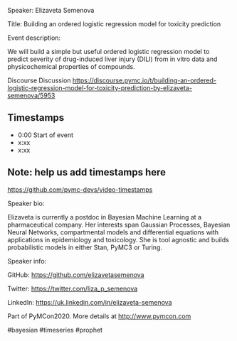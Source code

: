 
Speaker: Elizaveta Semenova

Title: Building an ordered logistic regression model for toxicity prediction  


Event description:

We will build a simple but useful ordered logistic regression model to predict severity of drug-induced liver injury (DILI) from in vitro data and physicochemical properties of compounds.

Discourse Discussion
https://discourse.pymc.io/t/building-an-ordered-logistic-regression-model-for-toxicity-prediction-by-elizaveta-semenova/5953

## Timestamps
- 0:00 Start of event
- x:xx 
- x:xx

## Note: help us add timestamps here
https://github.com/pymc-devs/video-timestamps

Speaker bio:

Elizaveta is currently a postdoc in Bayesian Machine Learning at a pharmaceutical company. Her interests span Gaussian Processes, Bayesian Neural Networks, compartmental models and differential equations with applications in epidemiology and toxicology. She is tool agnostic and builds probabilistic models in either Stan, PyMC3 or Turing.

Speaker info: 

GitHub: https://github.com/elizavetasemenova

Twitter: https://twitter.com/liza_p_semenova

LinkedIn: https://uk.linkedin.com/in/elizaveta-semenova

Part of PyMCon2020. 
More details at http://www.pymcon.com  

#bayesian #timeseries #prophet
